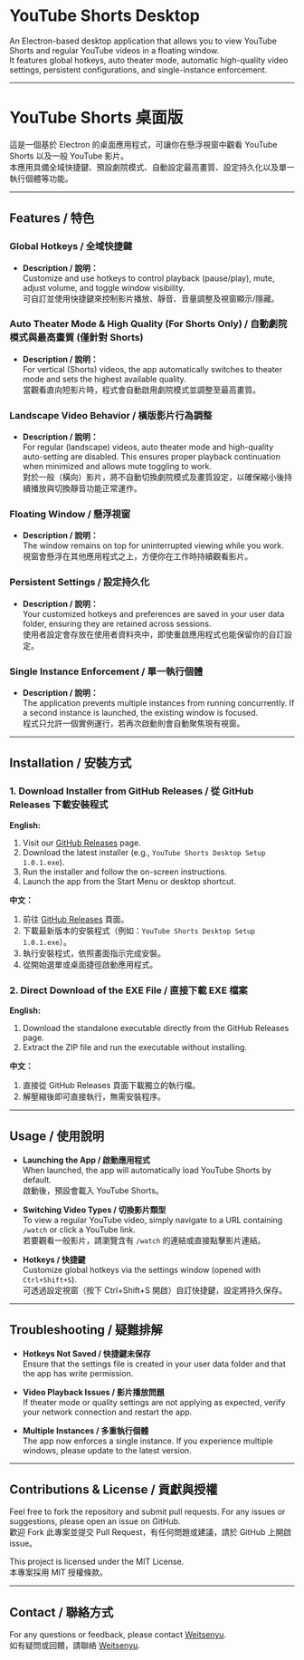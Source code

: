 # YouTube Shorts Desktop

An Electron-based desktop application that allows you to view YouTube Shorts and regular YouTube videos in a floating window.  
It features global hotkeys, auto theater mode, automatic high-quality video settings, persistent configurations, and single-instance enforcement.

---

# YouTube Shorts 桌面版

這是一個基於 Electron 的桌面應用程式，可讓你在懸浮視窗中觀看 YouTube Shorts 以及一般 YouTube 影片。  
本應用具備全域快捷鍵、預設劇院模式、自動設定最高畫質、設定持久化以及單一執行個體等功能。

---

## Features / 特色

### Global Hotkeys / 全域快捷鍵
- **Description / 說明：**  
  Customize and use hotkeys to control playback (pause/play), mute, adjust volume, and toggle window visibility.  
  可自訂並使用快捷鍵來控制影片播放、靜音、音量調整及視窗顯示/隱藏。

### Auto Theater Mode & High Quality (For Shorts Only) / 自動劇院模式與最高畫質 (僅針對 Shorts)
- **Description / 說明：**  
  For vertical (Shorts) videos, the app automatically switches to theater mode and sets the highest available quality.  
  當觀看直向短影片時，程式會自動啟用劇院模式並調整至最高畫質。

### Landscape Video Behavior / 橫版影片行為調整
- **Description / 說明：**  
  For regular (landscape) videos, auto theater mode and high-quality auto-setting are disabled. This ensures proper playback continuation when minimized and allows mute toggling to work.  
  對於一般（橫向）影片，將不自動切換劇院模式及畫質設定，以確保縮小後持續播放與切換靜音功能正常運作。

### Floating Window / 懸浮視窗
- **Description / 說明：**  
  The window remains on top for uninterrupted viewing while you work.  
  視窗會懸浮在其他應用程式之上，方便你在工作時持續觀看影片。

### Persistent Settings / 設定持久化
- **Description / 說明：**  
  Your customized hotkeys and preferences are saved in your user data folder, ensuring they are retained across sessions.  
  使用者設定會存放在使用者資料夾中，即使重啟應用程式也能保留你的自訂設定。

### Single Instance Enforcement / 單一執行個體
- **Description / 說明：**  
  The application prevents multiple instances from running concurrently. If a second instance is launched, the existing window is focused.  
  程式只允許一個實例運行，若再次啟動則會自動聚焦現有視窗。

---

## Installation / 安裝方式

### 1. Download Installer from GitHub Releases / 從 GitHub Releases 下載安裝程式

**English:**  
1. Visit our [GitHub Releases](https://github.com/Weitsenyu/YouTube-Shorts-Desktop/releases) page.  
2. Download the latest installer (e.g., `YouTube Shorts Desktop Setup 1.0.1.exe`).  
3. Run the installer and follow the on-screen instructions.  
4. Launch the app from the Start Menu or desktop shortcut.

**中文：**  
1. 前往 [GitHub Releases](https://github.com/Weitsenyu/YouTube-Shorts-Desktop/releases) 頁面。  
2. 下載最新版本的安裝程式（例如：`YouTube Shorts Desktop Setup 1.0.1.exe`）。  
3. 執行安裝程式，依照畫面指示完成安裝。  
4. 從開始選單或桌面捷徑啟動應用程式。

### 2. Direct Download of the EXE File / 直接下載 EXE 檔案

**English:**  
1. Download the standalone executable directly from the GitHub Releases page.  
2. Extract the ZIP file and run the executable without installing.

**中文：**  
1. 直接從 GitHub Releases 頁面下載獨立的執行檔。  
2. 解壓縮後即可直接執行，無需安裝程序。

---

## Usage / 使用說明

- **Launching the App / 啟動應用程式**  
  When launched, the app will automatically load YouTube Shorts by default.  
  啟動後，預設會載入 YouTube Shorts。

- **Switching Video Types / 切換影片類型**  
  To view a regular YouTube video, simply navigate to a URL containing `/watch` or click a YouTube link.  
  若要觀看一般影片，請瀏覽含有 `/watch` 的連結或直接點擊影片連結。

- **Hotkeys / 快捷鍵**  
  Customize global hotkeys via the settings window (opened with `Ctrl+Shift+S`).  
  可透過設定視窗（按下 Ctrl+Shift+S 開啟）自訂快捷鍵，設定將持久保存。

---

## Troubleshooting / 疑難排解

- **Hotkeys Not Saved / 快捷鍵未保存**  
  Ensure that the settings file is created in your user data folder and that the app has write permission.

- **Video Playback Issues / 影片播放問題**  
  If theater mode or quality settings are not applying as expected, verify your network connection and restart the app.

- **Multiple Instances / 多重執行個體**  
  The app now enforces a single instance. If you experience multiple windows, please update to the latest version.

---

## Contributions & License / 貢獻與授權

Feel free to fork the repository and submit pull requests. For any issues or suggestions, please open an issue on GitHub.  
歡迎 Fork 此專案並提交 Pull Request，有任何問題或建議，請於 GitHub 上開啟 issue。  

This project is licensed under the MIT License.  
本專案採用 MIT 授權條款。

---

## Contact / 聯絡方式

For any questions or feedback, please contact [Weitsenyu](mailto:tsenyuwork@gmail.com).  
如有疑問或回饋，請聯絡 [Weitsenyu](mailto:tsenyuwork@gmail.com).
